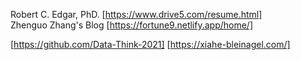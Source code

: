 Robert C. Edgar, PhD. [https://www.drive5.com/resume.html]            
Zhenguo Zhang's Blog [https://fortune9.netlify.app/home/]              



[https://github.com/Data-Think-2021]  [https://xiahe-bleinagel.com/]           


